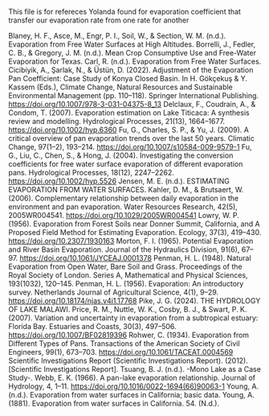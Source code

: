 This file is for refereces Yolanda found for evaporation coefficient that transfer our evaporation rate from one rate for another

Blaney, H. F., Asce, M., Engr, P. I., Soil, W., & Section, W. M. (n.d.). Evaporation from Free Water Surfaces at High Altitudes.
Borrelli, J., Fedler, C. B., & Gregory, J. M. (n.d.). Mean Crop Consumptive Use and Free-Water Evaporation for Texas.
Carl, R. (n.d.). Evaporation from Free Water Surfaces.
Cicibiyik, A., Şarlak, N., & Üstün, D. (2022). Adjustment of the Evaporation Pan Coefficient: Case Study of Konya Closed Basin. In H. Gökçekuş & Y. Kassem (Eds.), Climate Change, Natural Resources and Sustainable Environmental Management (pp. 110–118). Springer International Publishing. https://doi.org/10.1007/978-3-031-04375-8_13
Delclaux, F., Coudrain, A., & Condom, T. (2007). Evaporation estimation on Lake Titicaca: A synthesis review and modelling. Hydrological Processes, 21(13), 1664–1677. https://doi.org/10.1002/hyp.6360
Fu, G., Charles, S. P., & Yu, J. (2009). A critical overview of pan evaporation trends over the last 50 years. Climatic Change, 97(1–2), 193–214. https://doi.org/10.1007/s10584-009-9579-1
Fu, G., Liu, C., Chen, S., & Hong, J. (2004). Investigating the conversion coefficients for free water surface evaporation of different evaporation pans. Hydrological Processes, 18(12), 2247–2262. https://doi.org/10.1002/hyp.5526
Jensen, M. E. (n.d.). ESTIMATING EVAPORATION FROM WATER SURFACES.
Kahler, D. M., & Brutsaert, W. (2006). Complementary relationship between daily evaporation in the environment and pan evaporation. Water Resources Research, 42(5), 2005WR004541. https://doi.org/10.1029/2005WR004541
Lowry, W. P. (1956). Evaporation from Forest Soils near Donner Summit, California, and A Proposed Field Method for Estimating Evaporation. Ecology, 37(3), 419–430. https://doi.org/10.2307/1930163
Morton, F. I. (1965). Potential Evaporation and River Basin Evaporation. Journal of the Hydraulics Division, 91(6), 67–97. https://doi.org/10.1061/JYCEAJ.0001378
Penman, H. L. (1948). Natural Evaporation from Open Water, Bare Soil and Grass. Proceedings of the Royal Society of London. Series A, Mathematical and Physical Sciences, 193(1032), 120–145.
Penman, H. L. (1956). Evaporation: An introductory survey. Netherlands Journal of Agricultural Science, 4(1), 9–29. https://doi.org/10.18174/njas.v4i1.17768
Pike, J. G. (2024). THE HYDROLOGY OF LAKE MALAWI.
Price, R. M., Nuttle, W. K., Cosby, B. J., & Swart, P. K. (2007). Variation and uncertainty in evaporation from a subtropical estuary: Florida Bay. Estuaries and Coasts, 30(3), 497–506. https://doi.org/10.1007/BF02819396
Rohwer, C. (1934). Evaporation from Different Types of Pans. Transactions of the American Society of Civil Engineers, 99(1), 673–703. https://doi.org/10.1061/TACEAT.0004569
Scientific Investigations Report (Scientific Investigations Report). (2012). [Scientific Investigations Report].
Tsuang, B. J. (n.d.). -Mono Lake as a Case Study-.
Webb, E. K. (1966). A pan-lake evaporation relationship. Journal of Hydrology, 4, 1–11. https://doi.org/10.1016/0022-1694(66)90063-1
Young, A. (n.d.). Evaporation from water surfaces in California; basic data.
Young, A. (1881). Evaporation from water surfaces in California. 54.
(N.d.).
